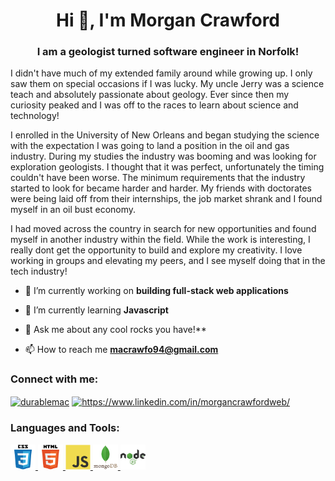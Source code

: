 <h1 align="center">Hi 👋, I'm Morgan Crawford</h1>
<h3 align="center">I am a geologist turned software engineer in Norfolk!</h3>

<p>I didn't have much of my extended family around while growing up. I only saw them on special occasions if I was lucky. My uncle Jerry was a science teach and absolutely passionate about geology. Ever since then my curiosity peaked and I was off to the races to learn about science and technology!</p>

<p>I enrolled in the University of New Orleans and began studying the science with the expectation I was going to land a position in the oil and gas industry. During my studies the industry was booming and was looking for exploration geologists. I thought that it was perfect, unfortunately the timing couldn't have been worse. The minimum requirements that the industry started to look for became harder and harder. My friends with doctorates were being laid off from their internships, the job market shrank and I found myself in an oil bust economy.</p>

<p>I had moved across the country in search for new opportunities and found myself in another industry within the field.  While the work is interesting, I really dont get the opportunity to build and explore my creativity. I love working in groups and elevating my peers, and I see myself doing that in the tech industry!</p>

- 🔭 I’m currently working on **building full-stack web applications**

- 🌱 I’m currently learning **Javascript**

- 💬 Ask me about any cool rocks you have!**

- 📫 How to reach me **macrawfo94@gmail.com**

<h3 align="left">Connect with me:</h3>
<p align="left">
<a href="https://twitter.com/durablemac" target="blank"><img align="center" src="https://raw.githubusercontent.com/rahuldkjain/github-profile-readme-generator/master/src/images/icons/Social/twitter.svg" alt="durablemac" height="30" width="40" /></a>
<a href="https://linkedin.com/in/https://www.linkedin.com/in/morgancrawfordweb/" target="blank"><img align="center" src="https://raw.githubusercontent.com/rahuldkjain/github-profile-readme-generator/master/src/images/icons/Social/linked-in-alt.svg" alt="https://www.linkedin.com/in/morgancrawfordweb/" height="30" width="40" /></a>
</p>

<h3 align="left">Languages and Tools:</h3>
<p align="left"> <a href="https://www.w3schools.com/css/" target="_blank" rel="noreferrer"> <img src="https://raw.githubusercontent.com/devicons/devicon/master/icons/css3/css3-original-wordmark.svg" alt="css3" width="40" height="40"/> </a> <a href="https://www.w3.org/html/" target="_blank" rel="noreferrer"> <img src="https://raw.githubusercontent.com/devicons/devicon/master/icons/html5/html5-original-wordmark.svg" alt="html5" width="40" height="40"/> </a> <a href="https://developer.mozilla.org/en-US/docs/Web/JavaScript" target="_blank" rel="noreferrer"> <img src="https://raw.githubusercontent.com/devicons/devicon/master/icons/javascript/javascript-original.svg" alt="javascript" width="40" height="40"/> </a> <a href="https://www.mongodb.com/" target="_blank" rel="noreferrer"> <img src="https://raw.githubusercontent.com/devicons/devicon/master/icons/mongodb/mongodb-original-wordmark.svg" alt="mongodb" width="40" height="40"/> </a> <a href="https://nodejs.org" target="_blank" rel="noreferrer"> <img src="https://raw.githubusercontent.com/devicons/devicon/master/icons/nodejs/nodejs-original-wordmark.svg" alt="nodejs" width="40" height="40"/> </a> </p>

